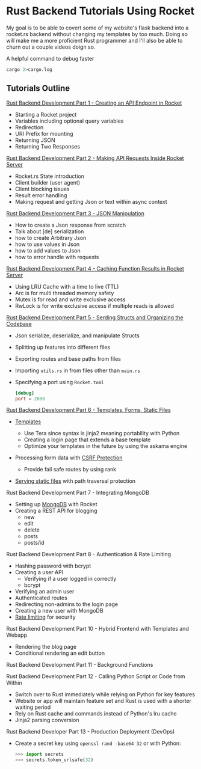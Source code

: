 # Rust Backend Tutorials Using Rocket

My goal is to be able to covert some of my website's flask backend into a rocket.rs backend without changing my templates by too much.
Doing so will make me a more proficient Rust programmer and I'll also be able to churn out a couple videos doign so.

A helpful command to debug faster

```sh
cargo 2>cargo.log
```

## Tutorials Outline

[Rust Backend Development Part 1 - Creating an API Endpoint in Rocket](https://youtu.be/2vxvSMkm5Lg)

- Starting a Rocket project
- Variables including optional query variables
- Redirection
- URI Prefix for mounting
- Returning JSON
- Returning Two Responses

[Rust Backend Development Part 2  - Making API Requests Inside Rocket Server](https://youtu.be/Alyr-JN2pdQ)

- Rocket.rs State introduction
- Client builder (user agent)
- Client blocking issues
- Result error handling
- Making request and getting Json or text within async context

[Rust Backend Development Part 3 - JSON Manipulation](https://youtu.be/FHlCVMhNdeU)

- How to create a Json response from scratch
- Talk about [de] serialization
- how to create Arbitrary Json
- how to use values in Json
- how to add values to Json
- how to error handle with requests

[Rust Backend Development Part 4  - Caching Function Results in Rocket Server](https://youtu.be/NYYE6FgkXGI)

- Using LRU Cache with a time to live (TTL)
- Arc is for multi threaded memory safety
- Mutex is for read and write exclusive access
- RwLock is for write exclusive access if multiple reads is allowed

[Rust Backend Development Part 5 - Serding Structs and Organizing the Codebase](https://youtu.be/F6r3GleRewU)

- Json serialize, deserialize, and manipulate Structs
- Splitting up features into different files
- Exporting routes and base paths from files
- Importing `utils.rs` in from files other than `main.rs`
- Specifying a port using `Rocket.toml`

    ```toml
    [debug]
    port = 2000
    ```

[Rust Backend Development Part 6 - Templates, Forms, Static Files](https://youtu.be/dkh94E17bdU)

- [Templates](https://rocket.rs/v0.5-rc/guide/responses/#templates)
  - Use Tera since syntax is jinja2 meaning portability with Python
  - Creating a login page that extends a base template
  - Optimize your templates in the future by using the askama engine
- Processing form data with [CSRF Protection](https://github.com/kotovalexarian/rocket_csrf)
  - Provide fail safe routes by using rank

- [Serving static files](https://api.rocket.rs/v0.5-rc/rocket/fs/struct.FileServer.html) with path traversal protection

Rust Backend Development Part 7 - Integrating MongoDB

- Setting up [MongoDB](https://www.mongodb.com/docs/drivers/rust/) with Rocket
- Creating a REST API for blogging
  - new
  - edit
  - delete
  - posts
  - posts/id

Rust Backend Development Part 8 - Authentication & Rate Limiting

- Hashing password with bcrypt
- Creating a user API
  - Verifying if a user logged in correctly
  - bcrypt
- Verifying an admin user
- Authenticated routes
- Redirecting non-admins to the login page
- Creating a new user with MongoDB
- [Rate limiting](https://crates.io/crates/rocket-governor) for security

Rust Backend Development Part 10 - Hybrid Frontend with Templates and Webapp

- Rendering the blog page
- Conditional rendering an edit button

Rust Backend Development Part 11 - Background Functions

Rust Backend Development Part 12 - Calling Python Script or Code from Within

- Switch over to Rust immediately while relying on Python for key features
- Website or app will maintain feature set and Rust is used with a shorter waiting period
- Rely on Rust cache and commands instead of Python's lru cache
- Jinja2 parsing conversion

Rust Backend Developer Part 13 - Production Deployment (DevOps)

- Create a secret key using `openssl rand -base64 32` or with Python:

    ```py
    >>> import secrets
    >>> secrets.token_urlsafe(32)
    ```
